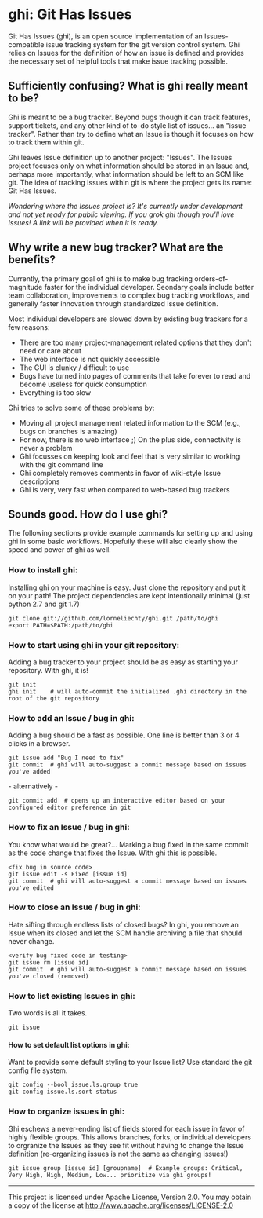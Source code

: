 ghi: Git Has Issues
====================
Git Has Issues (ghi), is an open source implementation of an Issues-compatible issue tracking system for the git version control system.
Ghi relies on Issues for the definition of how an issue is defined and provides the necessary set of helpful tools that make issue tracking possible.

## Sufficiently confusing? What is ghi really meant to be?
Ghi is meant to be a bug tracker.
Beyond bugs though it can track features, support tickets, and any other kind of to-do style list of issues... an "issue tracker".
Rather than try to define what an Issue is though it focuses on how to track them within git.

Ghi leaves Issue definition up to another project: "Issues".
The Issues project focuses only on what information should be stored in an Issue and, perhaps more importantly, what information should be left to an SCM like git.
The idea of tracking Issues within git is where the project gets its name: Git Has Issues.

*Wondering where the Issues project is? It's currently under development and not yet ready for public viewing. If you grok ghi though you'll love Issues! A link will be provided when it is ready.*

## Why write a new bug tracker? What are the benefits?
Currently, the primary goal of ghi is to make bug tracking orders-of-magnitude faster for the individual developer.
Seondary goals include better team collaboration, improvements to complex bug tracking workflows, and generally faster innovation through standardized Issue definition.

Most individual developers are slowed down by existing bug trackers for a few reasons:
* There are too many project-management related options that they don't need or care about
* The web interface is not quickly accessible
* The GUI is clunky / difficult to use
* Bugs have turned into pages of comments that take forever to read and become useless for quick consumption
* Everything is too slow

Ghi tries to solve some of these problems by:
* Moving all project management related information to the SCM (e.g., bugs on branches is amazing)
* For now, there is no web interface ;) On the plus side, connectivity is never a problem
* Ghi focusses on keeping look and feel that is very similar to working with the git command line
* Ghi completely removes comments in favor of wiki-style Issue descriptions
* Ghi is very, very fast when compared to web-based bug trackers

## Sounds good. How do I use ghi?
The following sections provide example commands for setting up and using ghi in some basic workflows.
Hopefully these will also clearly show the speed and power of ghi as well.

### How to install ghi:
Installing ghi on your machine is easy. Just clone the repository and put it on your path!
The project dependencies are kept intentionally minimal (just python 2.7 and git 1.7)

	git clone git://github.com/lorneliechty/ghi.git /path/to/ghi
	export PATH=$PATH:/path/to/ghi

### How to start using ghi in your git repository:
Adding a bug tracker to your project should be as easy as starting your repository.
With ghi, it is!

	git init
	ghi init	# will auto-commit the initialized .ghi directory in the root of the git repository

### How to add an Issue / bug in ghi:
Adding a bug should be a fast as possible. One line is better than 3 or 4 clicks in a browser.

	git issue add "Bug I need to fix"
	git commit	# ghi will auto-suggest a commit message based on issues you've added

\- alternatively \-

	git commit add	# opens up an interactive editor based on your configured editor preference in git

### How to fix an Issue / bug in ghi:
You know what would be great?... Marking a bug fixed in the same commit as the code change that fixes the Issue.
With ghi this is possible.

	<fix bug in source code>
	git issue edit -s Fixed [issue id]
	git commit	# ghi will auto-suggest a commit message based on issues you've edited

### How to close an Issue / bug in ghi:
Hate sifting through endless lists of closed bugs?
In ghi, you remove an Issue when its closed and let the SCM handle archiving a file that should never change.

	<verify bug fixed code in testing>
	git issue rm [issue id]
	git commit	# ghi will auto-suggest a commit message based on issues you've closed (removed)

### How to list existing Issues in ghi:
Two words is all it takes.

	git issue

#### How to set default list options in ghi:
Want to provide some default styling to your Issue list?
Use standard the git config file system.

	git config --bool issue.ls.group true
	git config issue.ls.sort status

### How to organize issues in ghi:
Ghi eschews a never-ending list of fields stored for each issue in favor of highly flexible groups.
This allows branches, forks, or individual developers to orgranize the Issues as they see fit without having to change the Issue definition (re-organizing issues is not the same as changing issues!)

	git issue group [issue id] [groupname]	# Example groups: Critical, Very High, High, Medium, Low... prioritize via ghi groups!


---
This project is licensed under Apache License, Version 2.0. You may obtain a copy of the license at http://www.apache.org/licenses/LICENSE-2.0

